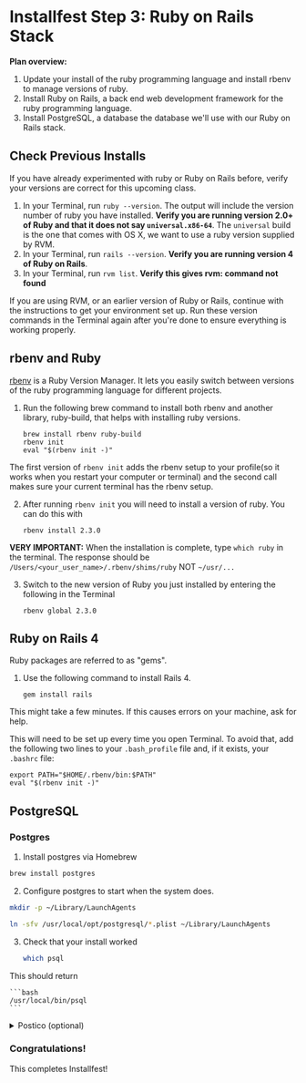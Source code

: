 # Installfest Step 3: Ruby on Rails Stack

**Plan overview:**

1. Update your install of the ruby programming language and install rbenv to manage versions of ruby.
2. Install Ruby on Rails, a back end web development framework for the ruby programming language.
3. Install PostgreSQL, a database the database we'll use with our Ruby on Rails stack.

## Check Previous Installs

If you have already experimented with ruby or Ruby on Rails before, verify your versions are correct for this upcoming class.

1. In your Terminal, run `ruby --version`.  The output will include the version number of ruby you have installed. **Verify you are running version 2.0+ of Ruby and that it does not say `universal.x86-64`**.  The `universal` build is the one that comes with OS X, we want to use a ruby version supplied by RVM.
2. In your Terminal, run `rails --version`. **Verify you are running version 4 of Ruby on Rails**.
3. In your Terminal, run `rvm list`.  **Verify this gives rvm: command not found**

If you are using RVM, or an earlier version of Ruby or Rails, continue with the instructions to get your environment set up. Run these version commands in the Terminal again after you're done to ensure everything is working properly.


## rbenv and Ruby

<a href="https://github.com/rbenv/rbenv" target="_new">rbenv</a> is a Ruby Version Manager. It lets you easily switch between versions of the ruby programming language for different projects.

1. Run the following brew command to install both rbenv and another library, ruby-build, that helps with installing ruby versions. 

    ```
    brew install rbenv ruby-build
    rbenv init 
    eval "$(rbenv init -)"
    ```
The first version of ``rbenv init`` adds the rbenv setup to your profile(so it works when you restart your computer or terminal) and the second call makes sure your current terminal has the rbenv setup.


2. After running ``rbenv init`` you will need to install a version of ruby. You can do this with 

    ```
    rbenv install 2.3.0    
    ```

**VERY IMPORTANT:**  When the installation is complete, type `which ruby` in the terminal. The response should be 
`/Users/<your_user_name>/.rbenv/shims/ruby` NOT `~/usr/...`

3. Switch to the new version of Ruby you just installed by entering the following in the Terminal

    ```
    rbenv global 2.3.0    
    ```

## Ruby on Rails 4

Ruby packages are referred to as "gems". 

1. Use the following command to install Rails 4.
    
    ```
    gem install rails
    ```

This might take a few minutes. 
If this causes errors on your machine, ask for help.

This will need to be set up every time you open Terminal.  To avoid that, add the following two lines to your `.bash_profile` file and, if it exists, your `.bashrc` file:

```
export PATH="$HOME/.rbenv/bin:$PATH"
eval "$(rbenv init -)"
```


## PostgreSQL 

### Postgres

1. Install postgres via Homebrew
  ```bash
  brew install postgres
  ```

2. Configure postgres to start when the system does.

  ```bash
  mkdir -p ~/Library/LaunchAgents

  ln -sfv /usr/local/opt/postgresql/*.plist ~/Library/LaunchAgents
  ```

3. Check that your install worked

    ```bash
    which psql
    ```
This should return 

    ```bash
    /usr/local/bin/psql
    ```

<details>
<summary>Postico (optional)</summary>
### Postico

Postico is a GUI tool to view the contents of your Postgres database. 

1. Go to <a href="https://eggerapps.at/postico/" target="_new">eggerapps.at/postico/</a> and download the free version.
2. Install it by unzipping the downloaded zip and then dragging `Postico.app` into your `Applications` directory.

</details>


### Congratulations!
This completes Installfest!

